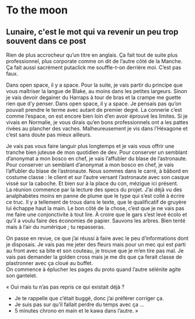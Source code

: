 # To the moon
## Lunaire, c'est le mot qui va revenir un peu trop souvent dans ce post

Rien de plus accrocheur qu’un titre en anglais. Ça fait tout de suite plus professionnel, plus corporate comme on dit de l’autre côté de la Manche. Ça fait aussi sacrément putaclick me souffle-t-on derrière moi. C’est pas faux.

Dans open space, il y a space. Pour la suite, je vais partir du principe que vous maîtriser la langue de Blake, au moins dans les petites largeurs. Sinon je vais devoir degainer du Harraps à tour de bras et la crampe me guette rien que d’y penser. 
Dans open space, il y a space. Je pensais pas qu’on pouvait prendre le terme avec autant de premier degré. La connerie c’est comme l’espace, on est encore bien loin d’en avoir éprouvé les limites. Si je vivais en Normalie, je vous dirais qu’en bons professionnels ont a les pattes rivées au plancher des vaches. Malheureusement je vis dans l’Héxagone et c’est sans doute pas mieux ailleurs.

Je vais pas vous faire languir plus longtemps et je vais vous offrir une tranche bien juteuse de mon quotidien de dev. Pour conserver un semblant d’anonymat a mon bosco en chef, je vais l’affubler du blase de l’astronaute. Pour conserver un semblant d’anonymat a mon bosco en chef, je vais l’affubler du blase de l’astronaute. Nous sommes dans le carré, à bâbord en costume classe : le client et sur l’autre versant l’astronaute avec son casque vissé sur la caboche. Et bien sur à la place du con, mézigue ici présent.    
La réunion commence par la lecture des specs du projet. J’ai déjà vu des analphabètes moins en panne de plume que le type qui s’est collé à écrire ce truc. Il y a tellement de trous dans le texte, que le qualificatif de gruyère lui échappe haut la main. Le bon côté de la chose, c’est que je ne vais pas me faire une conjonctivite à tout lire. À croire que le gars s’est levé écolo et qu’il a voulu faire des économies de papier. Sauvons les arbres. Bien tenté mais à l’air du numérique ; tu repasseras.  

On passe en revue, ce que j’ai réussi à faire avec le peu d’informations dont je disposais. Je vais pas me jeter des fleurs mais pour un mec qui est parti au front avec sa bite et son couteau, je trouve que je m’en tire pas mal. Je vais pas demander la golden cross mais je me dis que ça ferait classe de plastronner avec ça cloué au buffet.   
On commence à éplucher les pages du proto quand l’autre sélénite agite son gantelet. 

« Oui mais tu n’as pas repris ce qui existait déjà ?   
- Je te rappelle que c’était buggé, donc j’ai préférer corriger ça.   
- Je suis pas sur qu’il fallait perdre du temps avec ça …   
- 5 minutes chrono en main et le kawa dans l’autre. »   
